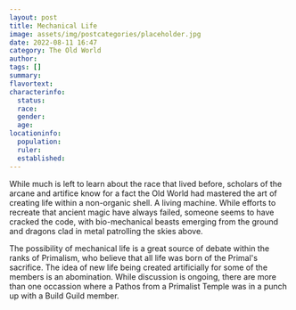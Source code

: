 ```yaml
---
layout: post
title: Mechanical Life
image: assets/img/postcategories/placeholder.jpg
date: 2022-08-11 16:47
category: The Old World
author: 
tags: []
summary: 
flavortext: 
characterinfo:
  status: 
  race: 
  gender: 
  age: 
locationinfo:
  population: 
  ruler: 
  established: 
---
```


While much is left to learn about the race that lived before, scholars of the arcane and artifice know for a fact the Old World had mastered the art of creating life within a non-organic shell. A living machine. While efforts to recreate that ancient magic have always failed, someone seems to have cracked the code, with bio-mechanical beasts emerging from the ground and dragons clad in metal patrolling the skies above.

The possibility of mechanical life is a great source of debate within the ranks of Primalism, who believe that all life was born of the Primal's sacrifice. The idea of new life being created artificially for some of the members is an abomination. While discussion is ongoing, there are more than one occassion where a Pathos from a Primalist Temple was in a punch up with a Build Guild member.